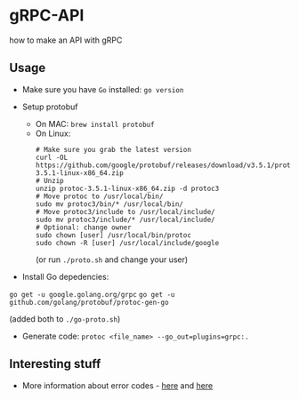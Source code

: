 # gRPC-API

how to make an API with gRPC

## Usage

* Make sure you have `Go` installed: `go version`
* Setup protobuf
  * On MAC: `brew install protobuf`
  * On Linux: 
    ```
    # Make sure you grab the latest version
    curl -OL https://github.com/google/protobuf/releases/download/v3.5.1/protoc-3.5.1-linux-x86_64.zip
    # Unzip
    unzip protoc-3.5.1-linux-x86_64.zip -d protoc3
    # Move protoc to /usr/local/bin/
    sudo mv protoc3/bin/* /usr/local/bin/
    # Move protoc3/include to /usr/local/include/
    sudo mv protoc3/include/* /usr/local/include/
    # Optional: change owner
    sudo chown [user] /usr/local/bin/protoc
    sudo chown -R [user] /usr/local/include/google
    ```
    (or run `./proto.sh` and change your user)

* Install Go depedencies:

`go get -u google.golang.org/grpc`
`go get -u github.com/golang/protobuf/protoc-gen-go`

(added both to `./go-proto.sh`)

* Generate code: `protoc <file_name> --go_out=plugins=grpc:.`

## Interesting stuff

* More information about error codes - [here](https://grpc.io/docs/guides/error/) and [here](http://avi.im/grpc-errors/#go)

